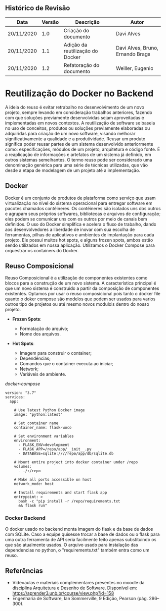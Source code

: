 ## Histórico de Revisão

| Data | Versão | Descrição | Autor |
|------|--------|-----------|-------|
| 20/11/2020 | 1.0 | Criação do documento | Davi Alves |
| 20/11/2020 | 1.1 | Adição da reutilização do Docker | Davi Alves, Bruno, Ernando Braga|
| 20/11/2020 | 1.2 | Refatoração do documento | Weiller, Eugenio|

# Reutilização do Docker no Backend

 A ideia do reuso é evitar retrabalho no desenvolvimento de um novo projeto, sempre levando em consideração trabalhos anteriores, fazendo com que soluções previamente desenvolvidas sejam aproveitadas e implementadas em novos contextos.
 A reutilização de software se baseia no uso de conceitos, produtos ou soluções previamente elaboradas ou adquiridas para criação de um novo software, visando melhorar significativamente a qualidade e a produtividade. Reusar um produto significa poder reusar partes de um sistema desenvolvido anteriormente como: especificações, módulos de um projeto, arquitetura e código fonte. É a reaplicação de informações e artefatos de um sistema já definido, em outros sistemas semelhantes. O termo reuso pode ser considerado uma denominação genérica para uma série de técnicas utilizadas, que vão desde a etapa de modelagem de um projeto até a implementação.

## Docker
Docker é um conjunto de produtos de plataforma como serviço que usam virtualização no nível do sistema operacional para entregar software em pacotes chamados contêineres. Os contêineres são isolados uns dos outros e agrupam seus próprios softwares, bibliotecas e arquivos de configuração; eles podem se comunicar uns com os outros por meio de canais bem definidos.
O uso do Docker simplifica e acelera o fluxo de trabalho, dando aos desenvolvedores a liberdade de inovar com sua escolha de ferramentas, pilhas de aplicativos e ambientes de implantação para cada projeto. Ele possui muitos hot spots, e alguns frozen spots, ambos estão sendo utilizados em nossa aplicação. Utilizamos o Docker Compose para orquestrar os containers do Docker.

## Reuso Composicional
Reuso Composicional é a utilização de componentes existentes como blocos para a construção de um novo sistema. 
A característica principal é que um novo sistema é construído a partir da composição de componentes existentes.
Optamos por usar o reuso composicional pois tanto o docker file quanto o doker compose são modelos que podem ser usados para varios outros tipo de projetos ou até mesmo novos modulols dentro do nosso projeto.


* **Frozen Spots**:
    * Formatação do arquivo;
    * Nome dos arquivos.

* **Hot Spots**:
    * Imagem para construir o container;
    * Dependências;
    * Comandos que o container executa ao iniciar;
    * Network;
    * Variáveis de ambiente.


*docker-compose*

```docker
version: "3.7"
services:
  app:

    # Use latest Python Docker image
    image: "python:latest"

    # Set container name
    container_name: flask-woco

    # Set environment variables
    environment:
      - FLASK_ENV=development
      - FLASK_APP=/repo/app/__init__.py
      - DATABASE=sqlite:////repo/app/db/sqlite.db

    # Mount entire project into docker container under /repo
    volumes:
      - ./:/repo

    # Make all ports accessible on host
    network_mode: host

    # Install requirements and start flask app
    entrypoint: >
      bash -c "pip install -r /repo/requirements.txt
      && flask run"
```

### Docker Backend
O docker usado no backend monta imagem do flask e da base de dados com SQLite. Caso a equipe quisesse trocar a base de dados ou o flask para uma outra ferramenta de API seria facilmente feito apenas substituindo os que são atualmente usados.
O arquivo usado para instalação das dependencias no python, o "requirements.txt" também entra como um reuso. 

## Referências

* Videoaulas e materiais complementares presentes no moodle da disciplina Arquitetura e Desenho de Software. Disponível em: https://aprender3.unb.br/course/view.php?id=158
* Engenharia de Software, Ian Sommerville, 9 Edição, Pearson (pág. 296–300).
